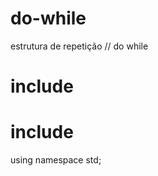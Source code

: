 do-while
========

estrutura de repetição
// do while
# include <iostream>
# include<string>
using namespace std;
